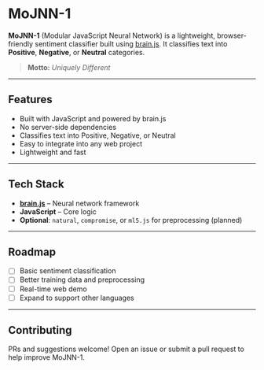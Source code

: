 # MoJNN-1

**MoJNN-1** (Modular JavaScript Neural Network) is a lightweight, browser-friendly sentiment classifier built using [brain.js](https://github.com/BrainJS/brain.js). It classifies text into **Positive**, **Negative**, or **Neutral** categories.

> **Motto:** *Uniquely Different*

---

## Features

- Built with JavaScript and powered by brain.js
- No server-side dependencies
- Classifies text into Positive, Negative, or Neutral
- Easy to integrate into any web project
- Lightweight and fast

---

## Tech Stack

- **[brain.js](https://github.com/BrainJS/brain.js)** – Neural network framework
- **JavaScript** – Core logic
- **Optional**: `natural`, `compromise`, or `ml5.js` for preprocessing (planned)

---

## Roadmap

- [ ] Basic sentiment classification
- [ ] Better training data and preprocessing
- [ ] Real-time web demo
- [ ] Expand to support other languages

---

## Contributing

PRs and suggestions welcome! Open an issue or submit a pull request to help improve MoJNN-1.
